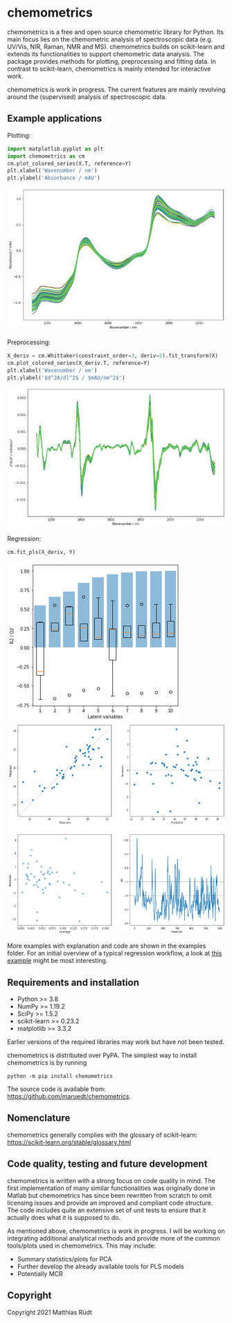 # chemometrics
chemometrics is a free and open source chemometric library for Python. Its main focus lies on the chemometric analysis of spectroscopic data (e.g. UV/Vis, NIR, Raman, NMR and MS). chemometrics builds on scikit-learn and extends its functionalities to support chemometric data analysis. The package provides methods for plotting, preprocessing and fitting data. In contrast to scikit-learn, chemometrics is mainly intended for interactive work.

chemometrics is work in progress. The current features are mainly revolving around the (supervised) analysis of spectroscopic data.

## Example applications
Plotting:
```python
import matplotlib.pyplot as plt
import chemometrics as cm
cm.plot_colored_series(X.T, reference=Y)
plt.xlabel('Wavenumber / nm')
plt.ylabel('Absorbance / mAU')
```

![spectra](https://github.com/maruedt/chemometrics/blob/master/examples/peaches.png "NIR spectra")

Preprocessing:
```python
X_deriv = cm.Whittaker(constraint_order=3, deriv=2).fit_transform(X)
cm.plot_colored_series(X_deriv.T, reference=Y)
plt.xlabel('Wavenumber / nm')
plt.ylabel('$d^2A/dl^2$ / $mAU/nm^2$')
```
![derived spectra](https://github.com/maruedt/chemometrics/blob/master/examples/peaches_deriv.png "Second derivative NIR spectra")


Regression:
```python
cm.fit_pls(X_deriv, Y)
```
![CV scores](https://github.com/maruedt/chemometrics/blob/master/examples/pls_cv.png "Cross-validation scores")
![PLS analytics](https://github.com/maruedt/chemometrics/blob/master/examples/pls_analysis.png "PLS analytical plots")

More examples with explanation and code are shown in the examples folder. For an initial overview of a typical regression workflow, a look at [this example](https://github.com/maruedt/chemometrics/blob/master/examples/basic_pls_example.ipynb) might be most interesting.

## Requirements and installation
- Python >= 3.8
- NumPy >= 1.19.2
- SciPy >= 1.5.2
- scikit-learn >= 0.23.2
- matplotlib >= 3.3.2

Earlier versions of the required libraries may work but have not been tested.

chemometrics is distributed over PyPA. The simplest way to install chemometrics is by running

```
python -m pip install chemometrics
```
The source code is available from: https://github.com/maruedt/chemometrics.

## Nomenclature
chemometrics generally complies with the glossary of scikit-learn: https://scikit-learn.org/stable/glossary.html

## Code quality, testing and future development
chemometrics is written with a strong focus on code quality in mind. The first implementation of many similar functionalities was originally done in Matlab but chemometrics has since been rewritten from scratch to omit licensing issues and provide an improved and compliant code structure. The code includes quite an extensive set of unit tests to ensure that it actually does what it is supposed to do.

As mentioned above, chemometrics is work in progress. I will be working on integrating additional analytical methods and provide more of the common tools/plots used in chemometrics. This may include:
- Summary statistics/plots for PCA
- Further develop the already available tools for PLS models
- Potentially MCR


## Copyright
Copyright 2021 Matthias Rüdt
